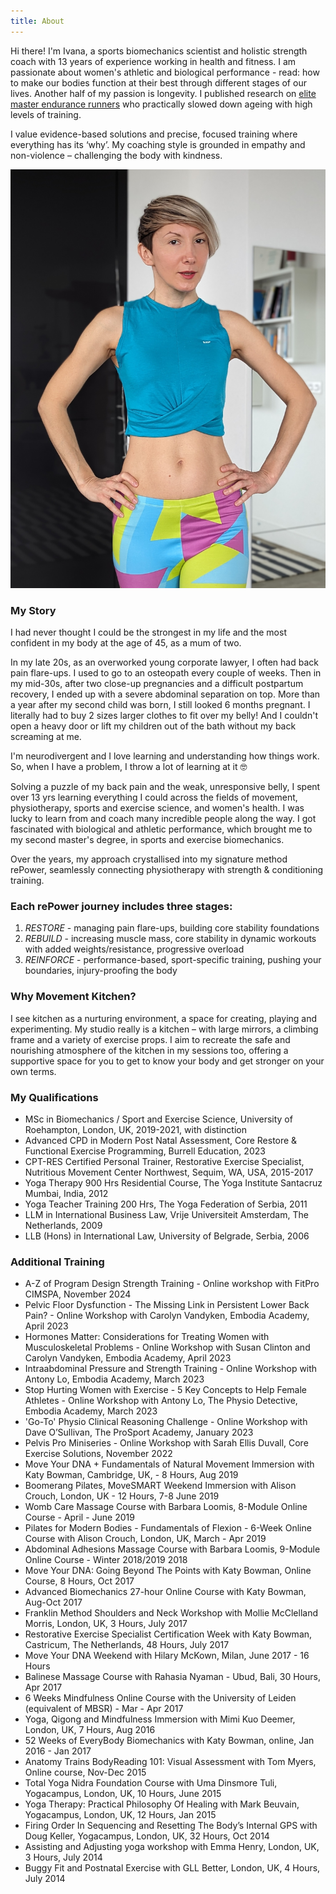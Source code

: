 ```yaml
---
title: About
---
```


Hi there! I'm Ivana, a sports biomechanics scientist and holistic strength coach with 13 years of experience working in health and fitness. I am passionate about women's athletic and biological performance - read: how to make our bodies function at their best through different stages of our lives. Another half of my passion is longevity. I published research on [elite master endurance runners](https://commons.nmu.edu/isbs/vol40/iss1/36/) who practically slowed down ageing with high levels of training.

I value evidence-based solutions and precise, focused training where everything has its ‘why’. My coaching style is grounded in empathy and non-violence – challenging the body with kindness.

![Portrait of Ivana](Ivana-bio-blue.jpg) 

### My Story

I had never thought I could be the strongest in my life and the most confident in my body at the age of 45, as a mum of two.

In my late 20s, as an overworked young corporate lawyer, I often had back pain flare-ups. I used to go to an osteopath every couple of weeks. Then in my mid-30s, after two close-up pregnancies and a difficult postpartum recovery, I ended up with a severe abdominal separation on top. More than a year after my second child was born, I still looked 6 months pregnant. I literally had to buy 2 sizes larger clothes to fit over my belly! And I couldn't open a heavy door or lift my children out of the bath without my back screaming at me.

I'm neurodivergent and I love learning and understanding how things work. So, when I have a problem, I throw a lot of learning at it 🤓

Solving a puzzle of my back pain and the weak, unresponsive belly, I spent over 13 yrs learning everything I could across the fields of movement, physiotherapy, sports and exercise science, and women's health. I was lucky to learn from and coach many incredible people along the way. I got fascinated with biological and athletic performance, which brought me to my second master's degree, in sports and exercise biomechanics.

Over the years, my approach crystallised into my signature method rePower, seamlessly connecting physiotherapy with strength & conditioning training.

### Each rePower journey includes three stages:

1. *RESTORE* - managing pain flare-ups, building core stability foundations
2. *REBUILD* - increasing muscle mass, core stability in dynamic workouts with added weights/resistance, progressive overload
3. *REINFORCE* - performance-based, sport-specific training, pushing your boundaries, injury-proofing the body

### Why Movement Kitchen?

I see kitchen as a nurturing environment, a space for creating, playing and experimenting. My studio really is a kitchen – with large mirrors, a climbing frame and a variety of exercise props. I aim to recreate the safe and nourishing atmosphere of the kitchen in my sessions too, offering a supportive space for you to get to know your body and get stronger on your own terms.

### My Qualifications

- MSc in Biomechanics / Sport and Exercise Science, University of Roehampton, London, UK, 2019-2021, with distinction
- Advanced CPD in Modern Post Natal Assessment, Core Restore & Functional Exercise Programming, Burrell Education, 2023
- CPT-RES Certified Personal Trainer, Restorative Exercise Specialist, Nutritious Movement Center Northwest, Sequim, WA, USA, 2015-2017
- Yoga Therapy 900 Hrs Residential Course, The Yoga Institute Santacruz Mumbai, India, 2012
- Yoga Teacher Training 200 Hrs, The Yoga Federation of Serbia, 2011
- LLM in International Business Law, Vrije Universiteit Amsterdam, The Netherlands, 2009
- LLB (Hons) in International Law, University of Belgrade, Serbia, 2006

### Additional Training

- A-Z of Program Design Strength Training - Online workshop with FitPro CIMSPA, November 2024
- Pelvic Floor Dysfunction - The Missing Link in Persistent Lower Back Pain? - Online Workshop with Carolyn Vandyken, Embodia Academy, April 2023
- Hormones Matter: Considerations for Treating Women with Musculoskeletal Problems - Online Workshop with Susan Clinton and Carolyn Vandyken, Embodia Academy, April 2023
- Intraabdominal Pressure and Strength Training - Online Workshop with Antony Lo, Embodia Academy, March 2023
- Stop Hurting Women with Exercise - 5 Key Concepts to Help Female Athletes - Online Workshop with Antony Lo, The Physio Detective, Embodia Academy, March 2023
- 'Go-To' Physio Clinical Reasoning Challenge - Online Workshop with Dave O’Sullivan, The ProSport Academy, January 2023
- Pelvis Pro Miniseries - Online Workshop with Sarah Ellis Duvall, Core Exercise Solutions, November 2022
- Move Your DNA + Fundamentals of Natural Movement Immersion with Katy Bowman,
  Cambridge, UK, - 8 Hours, Aug 2019
- Boomerang Pilates, MoveSMART Weekend Immersion with Alison Crouch, London, UK - 12 Hours, 7-8 June 2019
- Womb Care Massage Course with Barbara Loomis, 8-Module Online Course - April - June 2019
- Pilates for Modern Bodies - Fundamentals of Flexion - 6-Week Online Course with Alison Crouch, London, UK, March - Apr 2019
- Abdominal Adhesions Massage Course with Barbara Loomis, 9-Module Online Course - Winter 2018/2019
  2018
- Move Your DNA: Going Beyond The Points with Katy Bowman, Online Course, 8 Hours, Oct 2017
- Advanced Biomechanics 27-hour Online Course with Katy Bowman, Aug-Oct 2017
- Franklin Method Shoulders and Neck Workshop with Mollie McClelland Morris,
  London, UK, 3 Hours, July 2017
- Restorative Exercise Specialist Certification Week with Katy Bowman,
  Castricum, The Netherlands, 48 Hours, July 2017
- Move Your DNA Weekend with Hilary McKown, Milan, June 2017 - 16 Hours
- Balinese Massage Course with Rahasia Nyaman - Ubud, Bali, 30 Hours, Apr 2017
- 6 Weeks Mindfulness Online Course with the University of Leiden (equivalent of
  MBSR) - Mar - Apr 2017
- Yoga, Qigong and Mindfulness Immersion with Mimi Kuo Deemer, London, UK, 7 Hours, Aug
  2016
- 52 Weeks of EveryBody Biomechanics with Katy Bowman, online, Jan 2016 - Jan
  2017
- Anatomy Trains BodyReading 101: Visual Assessment with Tom Myers, Online
  course, Nov-Dec 2015
- Total Yoga Nidra Foundation Course with Uma Dinsmore Tuli, Yogacampus, London,
  UK, 10 Hours, June 2015
- Yoga Therapy: Practical Philosophy Of Healing with Mark Beuvain, Yogacampus,
  London, UK, 12 Hours, Jan 2015
- Firing Order In Sequencing and Resetting The Body’s Internal GPS with Doug
  Keller, Yogacampus, London, UK, 32 Hours, Oct 2014
- Assisting and Adjusting yoga workshop with Emma Henry, London, UK, 3 Hours, July 2014
- Buggy Fit and Postnatal Exercise with GLL Better, London, UK, 4 Hours, July 2014
